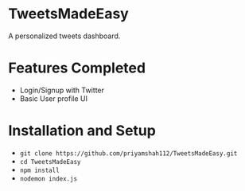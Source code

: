 # TweetsMadeEasy
A personalized tweets dashboard.

# Features Completed
- Login/Signup with Twitter
- Basic User profile UI

# Installation and Setup
- `git clone https://github.com/priyamshah112/TweetsMadeEasy.git`
- `cd TweetsMadeEasy`
- `npm install`
- `nodemon index.js`
